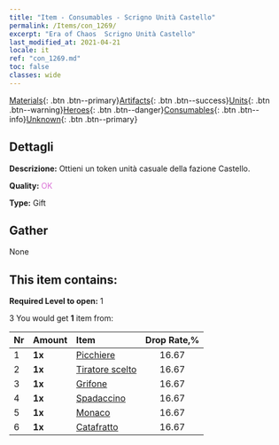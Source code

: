 ```yaml
---
title: "Item - Consumables - Scrigno Unità Castello"
permalink: /Items/con_1269/
excerpt: "Era of Chaos  Scrigno Unità Castello"
last_modified_at: 2021-04-21
locale: it
ref: "con_1269.md"
toc: false
classes: wide
---
```

 [Materials](/it/Items/){: .btn .btn--primary}[Artifacts](/it/Items/Artifacts/){: .btn .btn--success}[Units](/it/Items/Units/){: .btn .btn--warning}[Heroes](/it/Items/Heroes/){: .btn .btn--danger}[Consumables](/it/Items/Consumables/){: .btn .btn--info}[Unknown](/it/Items/Unknown/){: .btn .btn--primary}

## Dettagli
 **Descrizione:** Ottieni un token unità casuale della fazione Castello.

 **Quality:** <span style="color: #DA70D6">OK</span>

 **Type:** Gift

## Gather

  None

## This item contains:

 **Required Level to open:** 1

 3 You would get **1** item  from:

  | Nr | Amount |     Item    | Drop Rate,% |
  |:---|:-------|:------------|:---------:|
  | 1 |  **1x** | [Picchiere](/it/Items/unt_190/) | 16.67 | 
  | 2 |  **1x** | [Tiratore scelto](/it/Items/unt_191/) | 16.67 | 
  | 3 |  **1x** | [Grifone](/it/Items/unt_192/) | 16.67 | 
  | 4 |  **1x** | [Spadaccino](/it/Items/unt_193/) | 16.67 | 
  | 5 |  **1x** | [Monaco](/it/Items/unt_194/) | 16.67 | 
  | 6 |  **1x** | [Catafratto](/it/Items/unt_195/) | 16.67 | 
